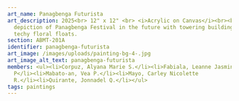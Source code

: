 ```yaml
---
art_name: Panagbenga Futurista
art_description: 2025<br> 12" x 12" <br> <i>Acrylic on Canvas</i><br><br>A
  depiction of Panagbenga Festival in the future with towering buildings and
  techy floral floats.
section: ABMT-201A
identifier: panagbenga-futurista
art_image: /images/uploads/painting-bg-4-.jpg
art_image_alt_text: panagbenga-futurista
members: <ul><li>Corpuz, Alyana Marie S.</li><li>Fabiala, Leanne Jasmine
  P</li><li>Mabato-an, Vea P.</li><li>Mayo, Carley Nicolette
  R.</li><li>Quirante, Jonnadel Q.</li></ul>
tags: paintings
---
```

